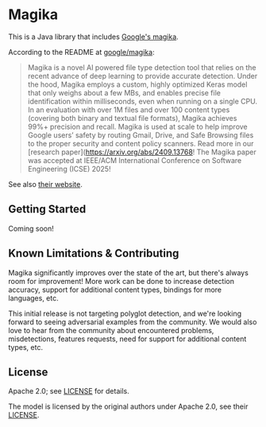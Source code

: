 # Magika

This is a Java library that includes [Google's magika](https://github.com/google/magika).

According to the README at [google/magika](https://github.com/google/magika):
> Magika is a novel AI powered file type detection tool that relies on the recent advance of deep learning to provide accurate detection. Under the hood, Magika employs a custom, highly optimized Keras model that only weighs about a few MBs, and enables precise file identification within milliseconds, even when running on a single CPU.
> In an evaluation with over 1M files and over 100 content types (covering both binary and textual file formats), Magika achieves 99%+ precision and recall. Magika is used at scale to help improve Google users’ safety by routing Gmail, Drive, and Safe Browsing files to the proper security and content policy scanners. Read more in our [research paper](https://arxiv.org/abs/2409.13768!
> The Magika paper was accepted at IEEE/ACM International Conference on Software Engineering (ICSE) 2025!

See also [their website](https://google.github.io/magika/).

## Getting Started

Coming soon!


## Known Limitations & Contributing

Magika significantly improves over the state of the art, but there's always room for improvement! More work can be done to increase detection accuracy, support for additional content types, bindings for more languages, etc.

This initial release is not targeting polyglot detection, and we're looking forward to seeing adversarial examples from the community. We would also love to hear from the community about encountered problems, misdetections, features requests, need for support for additional content types, etc.


## License
Apache 2.0; see [LICENSE](LICENSE) for details.

The model is licensed by the original authors under Apache 2.0, see their [LICENSE](./src/main/resources/magika/LICENSE).